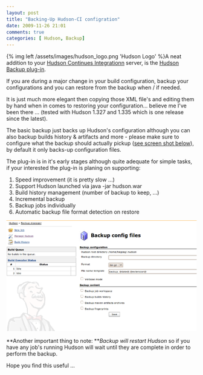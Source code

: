 ```yaml
---
layout: post
title: "Backing-Up Hudson-CI configration"
date: 2009-11-26 21:01
comments: true
categories: [ Hudson, Backup]
---
```

{% img left /assets/images/hudson_logo.png 'Hudson Logo' %}A neat addition to your [Hudson Continues Integrationn][0] server, is the [Hudson Backup plug-in][1]. 

If you are during a major change in your build configuration, backup your configurations and you can restore from the backup when / if needed. 

It is just much more elegant then copying those XML file's and editing them by hand when in comes to restoring your configuration... believe me I've been there ... (tested with Hudson 1.327 and 1.335 which is one release since the latest). 

The basic backup just backs up Hudson's configuration although you can also backup builds history & artifacts and more - please make sure to configure what the backup should actually pickup ([see screen shot below][2]), by default it only backs-up configuration files. 

The plug-in is in it's early stages although quite adequate for simple tasks, if your interested the plug-in is planing on supporting:  

1.  Speed improvement (it is pretty slow ...) 
1.  Support Hudson launched via java -jar hudson.war 
1.  Build history management (number of backup to keep, ...) 
1.  Incremental backup 
1.  Backup jobs individually 
1.  Automatic backup file format detection on restore 

![Hudson CI Backup](/assets/images/HudsonCI-BackupConfig.png) 

**Another important thing to note: **_Backup will restart Hudson_ so if you have any job's running Hudson will wait until they are complete in order to perform the backup. 

Hope you find this useful ... 

[0]: http://wiki.hudson-ci.org/display/HUDSON/Meet+Hudson
[1]: http://wiki.hudson-ci.org/display/HUDSON/Backup+Plugin
[2]: #ScrrenShot
[3]: #backupoutput